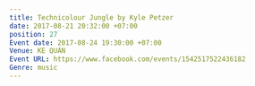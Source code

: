 ```yaml
---
title: Technicolour Jungle by Kyle Petzer
date: 2017-08-21 20:32:00 +07:00
position: 27
Event date: 2017-08-24 19:30:00 +07:00
Venue: KE QUÁN
Event URL: https://www.facebook.com/events/1542517522436182
Genre: music
---
```


